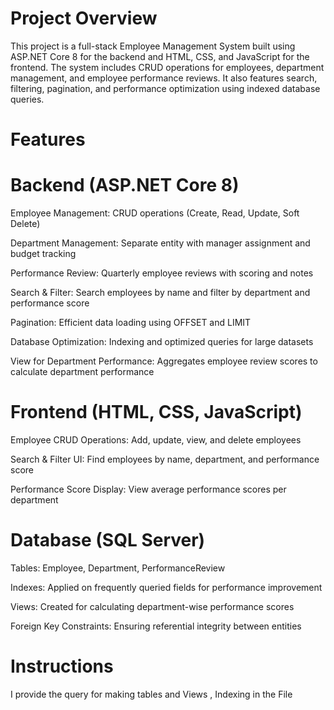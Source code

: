 # Project Overview
This project is a full-stack Employee Management System built using ASP.NET Core 8 for the backend and HTML, CSS, and JavaScript for the frontend. The system includes CRUD operations for employees, department management, and employee performance reviews. It also features search, filtering, pagination, and performance optimization using indexed database queries.

Features
============
Backend (ASP.NET Core 8)
=================================
Employee Management: CRUD operations (Create, Read, Update, Soft Delete)

Department Management: Separate entity with manager assignment and budget tracking

Performance Review: Quarterly employee reviews with scoring and notes

Search & Filter: Search employees by name and filter by department and performance score

Pagination: Efficient data loading using OFFSET and LIMIT

Database Optimization: Indexing and optimized queries for large datasets

View for Department Performance: Aggregates employee review scores to calculate department performance

Frontend (HTML, CSS, JavaScript)
================================================
Employee CRUD Operations: Add, update, view, and delete employees

Search & Filter UI: Find employees by name, department, and performance score

Performance Score Display: View average performance scores per department

Database (SQL Server)
====================================
Tables: Employee, Department, PerformanceReview

Indexes: Applied on frequently queried fields for performance improvement

Views: Created for calculating department-wise performance scores

Foreign Key Constraints: Ensuring referential integrity between entities

Instructions
==============================================
I provide the query for making tables and Views , Indexing in the File 
